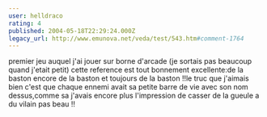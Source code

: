 ```yaml
---
user: helldraco
rating: 4
published: 2004-05-18T22:29:24.000Z
legacy_url: http://www.emunova.net/veda/test/543.htm#comment-1764
---
```

premier jeu auquel j'ai jouer sur borne d'arcade (je sortais pas beaucoup quand j'etait petit) cette reference est tout bonnement excellente:de la baston encore de la baston et toujours de la baston !!le truc que j'aimais bien c'est que chaque ennemi avait sa petite barre de vie avec son nom dessus,comme sa j'avais encore plus l'impression de casser de la gueule a du vilain pas beau !!